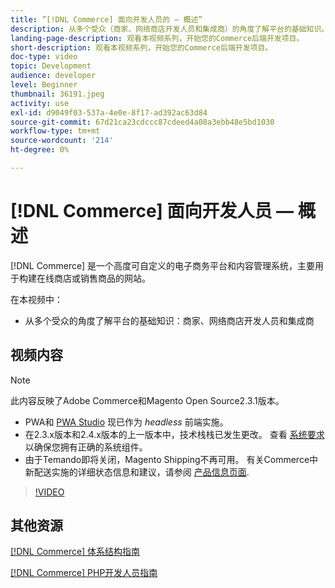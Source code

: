 ```yaml
---
title: ”[!DNL Commerce] 面向开发人员的 — 概述”
description: 从多个受众（商家、网络商店开发人员和集成商）的角度了解平台的基础知识。
landing-page-description: 观看本视频系列，开始您的Commerce后端开发项目。
short-description: 观看本视频系列，开始您的Commerce后端开发项目。
doc-type: video
topic: Development
audience: developer
level: Beginner
thumbnail: 36191.jpeg
activity: use
exl-id: d9049f03-537a-4e0e-8f17-ad392ac63d84
source-git-commit: 67d21ca23cdccc87cdeed4a08a3ebb48e5bd1030
workflow-type: tm+mt
source-wordcount: '214'
ht-degree: 0%

---
```


# [!DNL Commerce] 面向开发人员 — 概述

[!DNL Commerce] 是一个高度可自定义的电子商务平台和内容管理系统，主要用于构建在线商店或销售商品的网站。

在本视频中：

- 从多个受众的角度了解平台的基础知识：商家、网络商店开发人员和集成商

## 视频内容

>[!NOTE]
>
>此内容反映了Adobe Commerce和Magento Open Source2.3.1版本。
>
>- PWA和 [PWA Studio](https://developer.adobe.com/commerce/pwa-studio/) 现已作为 _headless_ 前端实施。
>- 在2.3.x版本和2.4.x版本的上一版本中，技术栈栈已发生更改。 查看 [系统要求](https://experienceleague.adobe.com/docs/commerce-operations/installation-guide/system-requirements.html) 以确保您拥有正确的系统组件。
>- 由于Temando即将关闭，Magento Shipping不再可用。 有关Commerce中新配送实施的详细状态信息和建议，请参阅 [产品信息页面](https://business.adobe.com/products/magento/shipping.html).



>[!VIDEO](https://video.tv.adobe.com/v/36191?quality=12&learn=on)

## 其他资源

[[!DNL Commerce] 体系结构指南](https://developer.adobe.com/commerce/php/architecture/)

[[!DNL Commerce] PHP开发人员指南](https://developer.adobe.com/commerce/php/development/)
